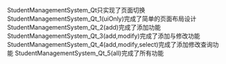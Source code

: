 StudentManagementSystem_Qt只实现了页面切换
StudentManagementSystem_Qt_1(uiOnly)完成了简单的页面布局设计
StudentManagementSystem_Qt_2(add)完成了添加功能
StudentManagementSystem_Qt_3(add,modify)完成了添加与修改功能
StudentManagementSystem_Qt_4(add,modify,select)完成了添加修改查询功能
StudentManagementSystem_Qt_5(all)完成了所有功能
